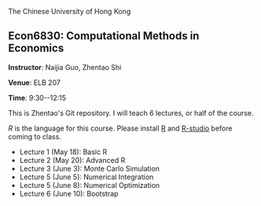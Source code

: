 The Chinese University of Hong Kong
## Econ6830:  Computational Methods in Economics

**Instructor**: Naijia Guo, Zhentao Shi

**Venue**: ELB 207

**Time**: 9:30--12:15

This is Zhentao's Git repository. I will teach 6 lectures, or half of the course.

*R* is the language for this course. Please install [R](http://www.r-project.org/) and [R-studio](http://www.rstudio.com/) before coming to class.

* Lecture 1 (May 18): Basic R
* Lecture 2 (May 20): Advanced R
* Lecture 3 (June 3): Monte Carlo Simulation
* Lecture 5 (June 5): Numerical Integration
* Lecture 5 (June 8): Numerical Optimization
* Lecture 6 (June 10): Bootstrap
